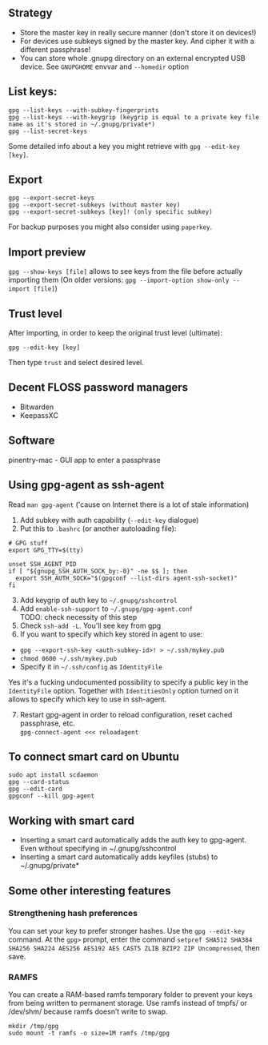 ## Strategy
* Store the master key in really secure manner (don't store it on devices!)
* For devices use subkeys signed by the master key. And cipher it with a different passphrase!
* You can store whole .gnupg directory on an external encrypted USB device. See `GNUPGHOME` envvar and `--homedir` option

## List keys:
```
gpg --list-keys --with-subkey-fingerprints
gpg --list-keys --with-keygrip (keygrip is equal to a private key file name as it's stored in ~/.gnupg/private*)
gpg --list-secret-keys
```
Some detailed info about a key you might retrieve with `gpg --edit-key [key]`.

## Export
```
gpg --export-secret-keys
gpg --export-secret-subkeys (without master key)
gpg --export-secret-subkeys [key]! (only specific subkey)
```
For backup purposes you might also consider using `paperkey`.

## Import preview
`gpg --show-keys [file]` allows to see keys from the file before actually importing them
(On older versions: `gpg --import-option show-only --import [file]`)

## Trust level
After importing, in order to keep the original trust level (ultimate):
```
gpg --edit-key [key]
```
Then type `trust` and select desired level.

## Decent FLOSS password managers
* Bitwarden
* KeepassXC

## Software
pinentry-mac - GUI app to enter a passphrase

## Using gpg-agent as ssh-agent
Read `man gpg-agent` ('cause on Internet there is a lot of stale information)
1. Add subkey with auth capability (`--edit-key` dialogue)
2. Put this to `.bashrc` (or another autoloading file):
```
# GPG stuff
export GPG_TTY=$(tty)

unset SSH_AGENT_PID
if [ "${gnupg_SSH_AUTH_SOCK_by:-0}" -ne $$ ]; then
  export SSH_AUTH_SOCK="$(gpgconf --list-dirs agent-ssh-socket)"
fi
```
3. Add keygrip of auth key to `~/.gnupg/sshcontrol`
4. Add `enable-ssh-support` to `~/.gnupg/gpg-agent.conf`  
TODO: check necessity of this step
5. Check `ssh-add -L`. You'll see key from gpg
6. If you want to specify which key stored in agent to use:
  * `gpg --export-ssh-key <auth-subkey-id>! > ~/.ssh/mykey.pub`
  * `chmod 0600 ~/.ssh/mykey.pub`
  * Specify it in `~/.ssh/config` as `IdentityFile`

Yes it's a fucking undocumented possibility to specify a public key in the `IdentityFile` option.
Together with `IdentitiesOnly` option turned on it allows to specify which key to use in ssh-agent.

7. Restart gpg-agent in order to reload configuration, reset cached passphrase, etc.  
`gpg-connect-agent <<< reloadagent`

## To connect smart card on Ubuntu
```
sudo apt install scdaemon
gpg --card-status
gpg --edit-card
gpgconf --kill gpg-agent
```

## Working with smart card
* Inserting a smart card automatically adds the auth key to gpg-agent. Even without specifying in ~/.gnupg/sshcontrol
* Inserting a smart card automatically adds keyfiles (stubs) to ~/.gnupg/private*

## Some other interesting features
### Strengthening hash preferences
You can set your key to prefer stronger hashes. Use the `gpg --edit-key` command. At the `gpg>` prompt, enter the command `setpref SHA512 SHA384 SHA256 SHA224 AES256 AES192 AES CAST5 ZLIB BZIP2 ZIP Uncompressed`, then save.

### RAMFS
You can create a RAM-based ramfs temporary folder to prevent your keys from being written to permanent storage. Use ramfs instead of tmpfs/ or /dev/shm/ because ramfs doesn’t write to swap.
```
mkdir /tmp/gpg
sudo mount -t ramfs -o size=1M ramfs /tmp/gpg
```
